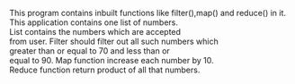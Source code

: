 This program contains inbuilt functions like 
filter(),map() and reduce() in it.
This application contains one list of numbers.  
List contains the numbers which are accepted  
from user.
Filter should filter out all such numbers which  
greater than or equal to 70 and less than or  
equal to 90. 
Map function increase each number by 10.  
Reduce function return product of all that numbers. 
